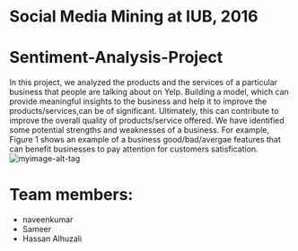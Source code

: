 # Social Media Mining at IUB, 2016
# Sentiment-Analysis-Project
In this project, we analyzed the products and the services
of a particular business that people are talking about on
Yelp. Building a model, which can provide meaningful insights to the business
and help it to improve the products/services,can be of significant.
Ultimately, this can contribute to improve the overall quality of
products/service offered. We have identified
some potential strengths and weaknesses of a business. For example, Figure 1 shows an example of a business good/bad/avergae features that can benefit businesses to pay attention for customers satisfication.
![myimage-alt-tag](https://github.com/hasanhuz/Sentiment-Analysis-Project/blob/master/fig1.PNG)


# Team members:
*  naveenkumar
* Sameer
* Hassan Alhuzali
